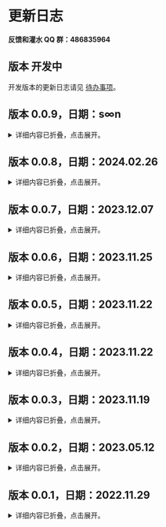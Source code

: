 # 更新日志

**反馈和灌水 QQ 群：486835964**



## 版本 开发中

开发版本的更新日志请见 [待办事项](/待办事项.md#待办事项-v009)。



## 版本 0.0.9，日期：s∞n

<details>
<summary>详细内容已折叠，点击展开。</summary>

敬请期待。

</details>



## 版本 0.0.8，日期：2024.02.26

<details>
<summary>详细内容已折叠，点击展开。</summary>

1. 增加了`Buff`逻辑。

2. 增加了判断单位之间数量关系的 AI 脚本动作 `29914` ~ `29919`。

3. 增加了操作Buff的 AI 脚本动作 `29920` ~ `29925`。

4. 增加了被影响的单位立刻执行脚本的弹头。

5. 增加了超出一定距离单位自动丢失目标的逻辑。

6. 修复了驻军对于大面积建筑的一些问题。

7. 修复了一个关于驻军的弹窗问题。

8. 进行了一点点优化。

9. 去除了 `WIC.` 前缀。

10. `[WIC.SuperWeaponList]` 改为 `[RandomSuperWeaponList]`。

</details>



## 版本 0.0.7，日期：2023.12.07

<details>
<summary>详细内容已折叠，点击展开。</summary>

1. 增加了更多驻军的微观设置。

2. 增加了作战方空闲单位立刻执行脚本的弹头。

3. 修复了驻军有概率无法正常射击的问题。

</details>



## 版本 0.0.6，日期：2023.11.25

<details>
<summary>详细内容已折叠，点击展开。</summary>

1. 增加了判断单位数量的 AI 脚本动作 `29910` ~ `29913`。

</details>



## 版本 0.0.5，日期：2023.11.22

<details>
<summary>详细内容已折叠，点击展开。</summary>

1. 增加了判断单位数量的 AI 脚本动作 `29909`。

</details>



## 版本 0.0.4，日期：2023.11.22

<details>
<summary>详细内容已折叠，点击展开。</summary>

1. 增加了驻军使用武器射程的功能。

2. 在 AI 脚本动作中，数据包改用 `IDCode` 来引用。

</details>



## 版本 0.0.3，日期：2023.11.19

<details>
<summary>详细内容已折叠，点击展开。</summary>

1. 增加了高级随机的 AI 脚本动作 `29907`。

2. 增加了判断单位数量的 AI 脚本动作 `29908`。

</details>



## 版本 0.0.2，日期：2023.05.12

<details>
<summary>详细内容已折叠，点击展开。</summary>

1. 修复了移动至坐标的 AI 脚本动作的错误。

</details>



## 版本 0.0.1，日期：2022.11.29

<details>
<summary>详细内容已折叠，点击展开。</summary>

1. 增加了数据包系统。

2. 增加了小队投放的超武。

3. 增加了失去视野的弹头。

4. 增加了随机跳转脚本的 AI 脚本动作 `29900`。

5. 增加了输出 CSF 文本的 AI 脚本动作 `29901`。

6. 增加了输出 `debug.log` 信息的 AI 脚本动作 `29902`。

7. 增加了施放超武的 AI 脚本动作 `29903`。

8. 增加了投放单位的 AI 脚本动作 `29904`。

9. 增加了移动至坐标的 AI 脚本动作 `29905`。

10. 增加了分裂小队的 AI 脚本动作 `29906`。

</details>